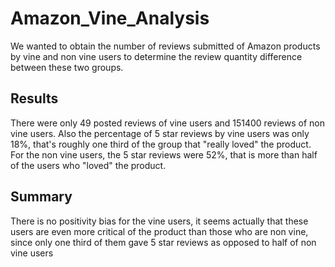 # Amazon_Vine_Analysis
We wanted to obtain the number of reviews submitted of Amazon products by vine and non vine users to determine the review quantity difference between these two groups. 

## Results
There were only 49 posted reviews of vine users and 151400 reviews of non vine users. Also the percentage of 5 star reviews by vine users was only 18%, that's roughly one third of the group that "really loved" the product. For the non vine users, the 5 star reviews were 52%, that is more than half of the users who "loved" the product.

## Summary 
There is no positivity bias for the vine users, it seems actually that these users are even more critical of the product than those who are non vine, since only one third of them gave 5 star reviews as opposed to half of non vine users
